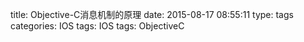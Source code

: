 title: Objective-C消息机制的原理
date: 2015-08-17 08:55:11
type: tags
categories: IOS
tags: IOS
tags: ObjectiveC

	



